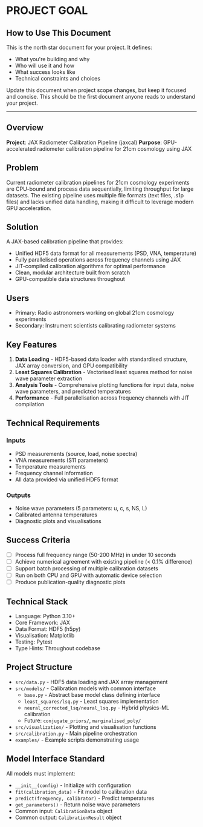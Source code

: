 # PROJECT GOAL

<!-- PERMANENT INSTRUCTIONS - DO NOT REMOVE THIS SECTION -->
## How to Use This Document

This is the north star document for your project. It defines:
- What you're building and why
- Who will use it and how
- What success looks like
- Technical constraints and choices

Update this document when project scope changes, but keep it focused and concise. This should be the first document anyone reads to understand your project.

---

## Overview
**Project**: JAX Radiometer Calibration Pipeline (jaxcal)
**Purpose**: GPU-accelerated radiometer calibration pipeline for 21cm cosmology using JAX

## Problem
Current radiometer calibration pipelines for 21cm cosmology experiments are CPU-bound and process data sequentially, limiting throughput for large datasets. The existing pipeline uses multiple file formats (text files, .s1p files) and lacks unified data handling, making it difficult to leverage modern GPU acceleration.

## Solution
A JAX-based calibration pipeline that provides:
- Unified HDF5 data format for all measurements (PSD, VNA, temperature)
- Fully parallelised operations across frequency channels using JAX
- JIT-compiled calibration algorithms for optimal performance
- Clean, modular architecture built from scratch
- GPU-compatible data structures throughout

## Users
- Primary: Radio astronomers working on global 21cm cosmology experiments
- Secondary: Instrument scientists calibrating radiometer systems

## Key Features
1. **Data Loading** - HDF5-based data loader with standardised structure, JAX array conversion, and GPU compatibility
2. **Least Squares Calibration** - Vectorised least squares method for noise wave parameter extraction
3. **Analysis Tools** - Comprehensive plotting functions for input data, noise wave parameters, and predicted temperatures
4. **Performance** - Full parallelisation across frequency channels with JIT compilation

## Technical Requirements

### Inputs
- PSD measurements (source, load, noise spectra)
- VNA measurements (S11 parameters)
- Temperature measurements
- Frequency channel information
- All data provided via unified HDF5 format

### Outputs
- Noise wave parameters (5 parameters: u, c, s, NS, L)
- Calibrated antenna temperatures
- Diagnostic plots and visualisations

## Success Criteria
- [ ] Process full frequency range (50-200 MHz) in under 10 seconds
- [ ] Achieve numerical agreement with existing pipeline (< 0.1% difference)
- [ ] Support batch processing of multiple calibration datasets
- [ ] Run on both CPU and GPU with automatic device selection
- [ ] Produce publication-quality diagnostic plots

## Technical Stack
- Language: Python 3.10+
- Core Framework: JAX
- Data Format: HDF5 (h5py)
- Visualisation: Matplotlib
- Testing: Pytest
- Type Hints: Throughout codebase

## Project Structure
- `src/data.py` - HDF5 data loading and JAX array management
- `src/models/` - Calibration models with common interface
  - `base.py` - Abstract base model class defining interface
  - `least_squares/lsq.py` - Least squares implementation
  - `neural_corrected_lsq/neural_lsq.py` - Hybrid physics-ML calibration
  - Future: `conjugate_priors/`, `marginalised_poly/`
- `src/visualization/` - Plotting and visualisation functions
- `src/calibration.py` - Main pipeline orchestration
- `examples/` - Example scripts demonstrating usage

## Model Interface Standard
All models must implement:
- `__init__(config)` - Initialize with configuration
- `fit(calibration_data)` - Fit model to calibration data
- `predict(frequency, calibrator)` - Predict temperatures
- `get_parameters()` - Return noise wave parameters
- Common input: `CalibrationData` object
- Common output: `CalibrationResult` object
